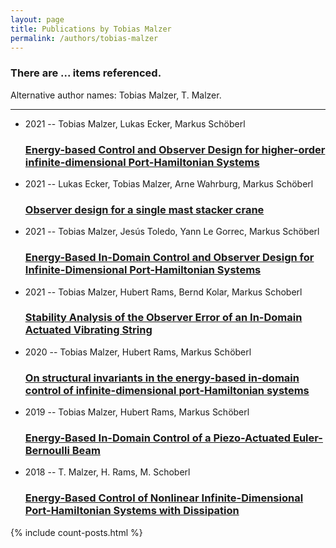 ```yaml
---
layout: page
title: Publications by Tobias Malzer
permalink: /authors/tobias-malzer
---
```


<h3 id="number-posts">There are ... items referenced.</h3>
<p id='info-authors'>Alternative author names: Tobias Malzer, T. Malzer.</p>
<hr />
<ul class="post-list">
<li><span class='post-meta'>2021 -- Tobias Malzer, Lukas Ecker, Markus Schöberl</span><h3><a class='post-link' href="{{ site.baseurl }}/energy-based-control-and-observer-design-for-higher-order-infinite-dimensional-port-hamiltonian-systems">Energy-based Control and Observer Design for higher-order infinite-dimensional Port-Hamiltonian Systems</a></h3></li>
<li><span class='post-meta'>2021 -- Lukas Ecker, Tobias Malzer, Arne Wahrburg, Markus Schöberl</span><h3><a class='post-link' href="{{ site.baseurl }}/observer-design-for-a-single-mast-stacker-crane">Observer design for a single mast stacker crane</a></h3></li>
<li><span class='post-meta'>2021 -- Tobias Malzer, Jesús Toledo, Yann Le Gorrec, Markus Schöberl</span><h3><a class='post-link' href="{{ site.baseurl }}/energy-based-in-domain-control-and-observer-design-for-infinite-dimensional-port-hamiltonian-systems">Energy-Based In-Domain Control and Observer Design for Infinite-Dimensional Port-Hamiltonian Systems</a></h3></li>
<li><span class='post-meta'>2021 -- Tobias Malzer, Hubert Rams, Bernd Kolar, Markus Schoberl</span><h3><a class='post-link' href="{{ site.baseurl }}/stability-analysis-of-the-observer-error-of-an-in-domain-actuated-vibrating-string">Stability Analysis of the Observer Error of an In-Domain Actuated Vibrating String</a></h3></li>
<li><span class='post-meta'>2020 -- Tobias Malzer, Hubert Rams, Markus Schöberl</span><h3><a class='post-link' href="{{ site.baseurl }}/on-structural-invariants-in-the-energy-based-in-domain-control-of-infinite-dimensional-port-hamiltonian-systems">On structural invariants in the energy-based in-domain control of infinite-dimensional port-Hamiltonian systems</a></h3></li>
<li><span class='post-meta'>2019 -- Tobias Malzer, Hubert Rams, Markus Schöberl</span><h3><a class='post-link' href="{{ site.baseurl }}/energy-based-in-domain-control-of-a-piezo-actuated-euler-bernoulli-beam">Energy-Based In-Domain Control of a Piezo-Actuated Euler-Bernoulli Beam</a></h3></li>
<li><span class='post-meta'>2018 -- T. Malzer, H. Rams, M. Schoberl</span><h3><a class='post-link' href="{{ site.baseurl }}/energy-based-control-of-nonlinear-infinite-dimensional-port-hamiltonian-systems-with-dissipation">Energy-Based Control of Nonlinear Infinite-Dimensional Port-Hamiltonian Systems with Dissipation</a></h3></li>

</ul>
{% include count-posts.html %}
